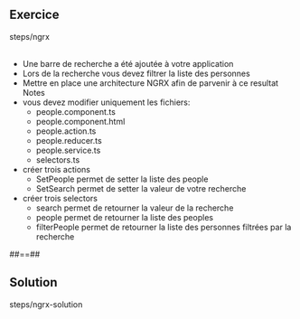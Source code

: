 <!-- .slide: class="sfeir-bg-pink exercice" -->
## Exercice
<span class="bold center">steps/ngrx</span>
<br><br>
- Une barre de recherche a été ajoutée à votre application
- Lors de la recherche vous devez filtrer la liste des personnes
- Mettre en place une architecture NGRX afin de parvenir à ce resultat
Notes
- vous devez modifier uniquement les fichiers:
    - people.component.ts
    - people.component.html
    - people.action.ts
    - people.reducer.ts
    - people.service.ts
    - selectors.ts
- créer trois actions
    - SetPeople permet de setter la liste des people
    - SetSearch permet de setter la valeur de votre recherche
- créer trois selectors
    - search permet de retourner la valeur de la recherche
    - people permet de retourner la liste des peoples
    - filterPeople permet de retourner la liste des personnes filtrées par la recherche

##==##

<!-- .slide: class="sfeir-bg-blue exercice" -->
## Solution
<span class="bold full-center">steps/ngrx-solution</span>
